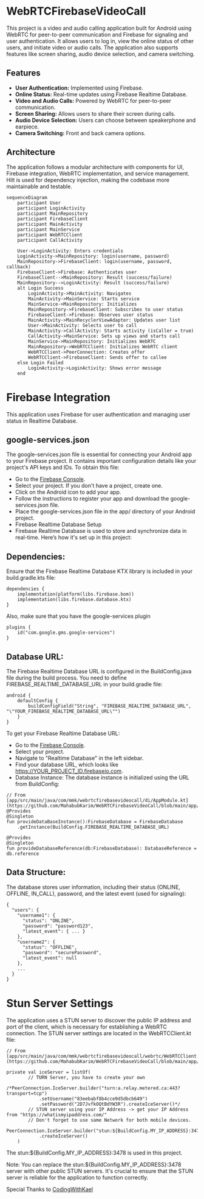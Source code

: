 # WebRTCFirebaseVideoCall

This project is a video and audio calling application built for Android using WebRTC for peer-to-peer communication and Firebase for signaling and user authentication. It allows users to log in, view the online status of other users, and initiate video or audio calls. The application also supports features like screen sharing, audio device selection, and camera switching.

## Features

*   **User Authentication:** Implemented using Firebase.
*   **Online Status:** Real-time updates using Firebase Realtime Database.
*   **Video and Audio Calls:** Powered by WebRTC for peer-to-peer communication.
*   **Screen Sharing:** Allows users to share their screen during calls.
*   **Audio Device Selection:** Users can choose between speakerphone and earpiece.
*   **Camera Switching:** Front and back camera options.

## Architecture

The application follows a modular architecture with components for UI, Firebase integration, WebRTC implementation, and service management. Hilt is used for dependency injection, making the codebase more maintainable and testable.

```mermaid
sequenceDiagram
    participant User
    participant LoginActivity
    participant MainRepository
    participant FirebaseClient
    participant MainActivity
    participant MainService
    participant WebRTCClient
    participant CallActivity

    User->LoginActivity: Enters credentials
    LoginActivity->MainRepository: login(username, password)
    MainRepository->FirebaseClient: login(username, password, callback)
    FirebaseClient->Firebase: Authenticates user
    FirebaseClient-->MainRepository: Result (success/failure)
    MainRepository-->LoginActivity: Result (success/failure)
    alt Login Success
        LoginActivity->MainActivity: Navigates
        MainActivity->MainService: Starts service
        MainService->MainRepository: Initializes
        MainRepository->FirebaseClient: Subscribes to user status
        FirebaseClient->Firebase: Observes user status
        MainActivity->MainRecyclerViewAdapter: Updates user list
        User->MainActivity: Selects user to call
        MainActivity->CallActivity: Starts activity (isCaller = true)
        CallActivity->MainService: Sets up views and starts call
        MainService->MainRepository: Initializes WebRTC
        MainRepository->WebRTCClient: Initializes WebRTC client
        WebRTCClient->PeerConnection: Creates offer
        WebRTCClient->FirebaseClient: Sends offer to callee
    else Login Failed
        LoginActivity->LoginActivity: Shows error message
    end
```

# Firebase Integration
This application uses Firebase for user authentication and managing user status in Realtime Database.

## google-services.json
The google-services.json file is essential for connecting your Android app to your Firebase project. It contains important configuration details like your project's API keys and IDs. To obtain this file:

* Go to the [Firebase Console](https://console.firebase.google.com/u/0/).
* Select your project. If you don't have a project, create one.
* Click on the Android icon to add your app.
* Follow the instructions to register your app and download the google-services.json file.
* Place the google-services.json file in the app/ directory of your Android project.
* Firebase Realtime Database Setup
* Firebase Realtime Database is used to store and synchronize data in real-time. Here’s how it's set up in this project:

## Dependencies:
Ensure that the Firebase Realtime Database KTX library is included in your build.gradle.kts file:

```
dependencies {
    implementation(platform(libs.firebase.bom))
    implementation(libs.firebase.database.ktx)
}
```

Also, make sure that you have the google-services plugin

```
plugins {
    id("com.google.gms.google-services")
}
```

## Database URL:
The Firebase Realtime Database URL is configured in the BuildConfig.java file during the build process. You need to define FIREBASE_REALTIME_DATABASE_URL in your build.gradle file:

```
android {
    defaultConfig {
        buildConfigField("String", "FIREBASE_REALTIME_DATABASE_URL", "\"YOUR_FIREBASE_REALTIME_DATABASE_URL\"")
    }
}
```
To get your Firebase Realtime Database URL:

* Go to the [Firebase Console](https://console.firebase.google.com/u/0/).
* Select your project.
* Navigate to "Realtime Database" in the left sidebar.
* Find your database URL, which looks like https://YOUR_PROJECT_ID.firebaseio.com.
* Database Instance:
  The database instance is initialized using the URL from BuildConfig:
  
```
// From [app/src/main/java/com/mmk/webrtcfirebasevideocall/di/AppModule.kt](https://github.com/MahabubKarim/WebRTCFirebaseVideoCall/blob/main/app/src/main/java/com/mmk/webrtcfirebasevideocall/di/AppModule.kt)
@Provides
@Singleton
fun provideDataBaseInstance():FirebaseDatabase = FirebaseDatabase
    .getInstance(BuildConfig.FIREBASE_REALTIME_DATABASE_URL)

@Provides
@Singleton
fun provideDatabaseReference(db:FirebaseDatabase): DatabaseReference = db.reference
```

## Data Structure:
The database stores user information, including their status (ONLINE, OFFLINE, IN_CALL), password, and the latest event (used for signaling):

```
{
  "users": {
    "username1": {
      "status": "ONLINE",
      "password": "password123",
      "latest_event": { ... }
    },
    "username2": {
      "status": "OFFLINE",
      "password": "securePassword",
      "latest_event": null
    },
    ...
  }
}
```

# Stun Server Settings
The application uses a STUN server to discover the public IP address and port of the client, which is necessary for establishing a WebRTC connection. The STUN server settings are located in the WebRTCClient.kt file:

```
// From [app/src/main/java/com/mmk/webrtcfirebasevideocall/webrtc/WebRTCClient.kt](https://github.com/MahabubKarim/WebRTCFirebaseVideoCall/blob/main/app/src/main/java/com/mmk/webrtcfirebasevideocall/webrtc/WebRTCClient.kt)

private val iceServer = listOf(
        // TURN Server, you have to create your own
        /*PeerConnection.IceServer.builder("turn:a.relay.metered.ca:443?transport=tcp")
            .setUsername("83eebabf8b4cce9d5dbcb649")
            .setPassword("2D7JvfkOQtBdYW3R").createIceServer()*/
        // STUN server using your IP Address -> get your IP Address from "https://whatismyipaddress.com/" 
        // Don't forget to use same Network for both mobile devices.
        PeerConnection.IceServer.builder("stun:${BuildConfig.MY_IP_ADDRESS}:3478")
            .createIceServer()
    )
```
The stun:\${BuildConfig.MY_IP_ADDRESS}:3478 is used in this project.

Note:  You can replace the stun:${BuildConfig.MY_IP_ADDRESS}:3478 server with other public STUN servers.  It's crucial to ensure that the STUN server is reliable for the application to function correctly.

Special Thanks to [CodingWithKael](https://www.youtube.com/@codewithkael)
